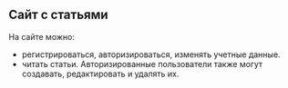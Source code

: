 ## Сайт с статьями
На сайте можно:
- регистрироваться, авторизироваться, изменять учетные данные.
- читать статьи. Авторизированные пользователи также могут создавать, редактировать и удалять их.
